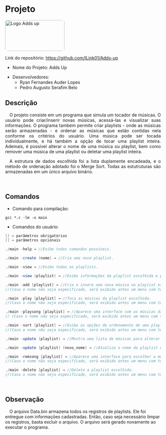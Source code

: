 # Projeto
<img src="https://i.imgur.com/MWp9dYP.png" alt="Logo Adds up" height="100px" width="192px" style="border-radius: 5%;"/>

Link do repositório: https://github.com/lLink01/Adds-up

- Nome do Projeto: Adds Up
* Desenvolvedores:
  * Ryan Fernandes Auder Lopes
  * Pedro Augusto Serafim Belo


## Descrição
<div style="text-align: justify">

&ensp;&ensp;O projeto consiste em um programa que simula um tocador de músicas. O usuário pode criar/inserir novas músicas, acessá-las e visualizar suas informações. O programa também permite criar playlists - onde as músicas serão armazenadas - e ordenar as músicas que estão contidas nela conforme os critérios do usuário. Uma música pode ser tocada individualmente, e há também a opção de tocar uma playlist inteira. Ademais, é possível alterar o nome de uma música ou playlist, bem como remover uma música de uma playlist ou deletar uma playlist inteira.

</div>
<div style="text-align: justify">

&ensp;&ensp;A estrutura de dados escolhida foi a lista duplamente encadeada, e o método de ordenação adotado foi o Merge Sort. Todas as estutruturas são armazenadas em um único arquivo binário.
</div>
<br>

## Comandos

- Comando para compilação: 
```
gcc *.c -lm -o main
```
- Comandos do usuário:
```java
() = parâmetros obrigatórios
[] = parâmetros opcionais

./main -help → //Exibe todos comandos possíveis.

./main -create (nome) → //Cria uma nova playlist.

./main -view → //Exibe todas as playlists.

./main -view (playlist) → //Exibe informações da playlist escolhida e permite visualizar informações das músicas contidas nela.

./main -add [playlist] → //Cria e insere uma nova música na playlist escolhida.
//(Caso o nome não seja especificado, será exibido antes um menu com todas as playlists)

./main -play [playlist] → //Toca as músicas da playlist escolhida.
//(Caso o nome não seja especificado, será exibido antes um menu com todas as playlists)

./main -playsong [playlist] → //Aparece uma interface com as músicas da playlist escolhida para selecionar uma a ser tocada.
// (Caso o nome não seja especificado, será exibido antes um menu com todas as playlists)

./main -sort [playlist] → //Exibe as opções de ordenamento de uma playlist.
//(Caso o nome não seja especificado, será exibido antes um menu com todas as playlists)

./main -update (playlist) → //Mostra uma lista de músicas para alterar os nomes dessas.

./main -update (playlist) (novo_nome) → //Atualiza o nome da playlist escolhida.

./main -remsong [playlist] → //Aparece uma interface para escolher a música a ser removida da playlist escolhida.
//(Caso o nome não seja especificado, será exibido antes um menu com todas as playlists)

./main -delete [playlist] → //Deleta a playlist escolhida.
//(Caso o nome não seja especificado, será exibido antes um menu com todas as playlists)
```
<br>

## Observação

&ensp;&ensp;O arquivo Data.bin armazena todos os registros de playlists. Ele foi entregue 
com informações cadastradas. Então, caso seja necessário limpar os registros, 
basta excluir o arquivo. O arquivo será gerado novamente ao executar o programa.
